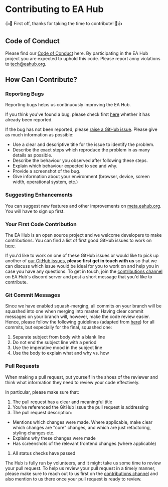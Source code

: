 # Contributing to EA Hub  


:+1::tada: First off, thanks for taking the time to contribute! :tada::+1:  

## Code of Conduct  
Please find our [Code of Conduct](CODE_OF_CONDUCT.md) here. By participating in the EA Hub project you are expected to 
uphold this code. Please report anny violations to [tech@eahub.org](mailto:tech@eahub.org).  

## How Can I Contribute?  

### Reporting Bugs  
Reporting bugs helps us continuously improving the EA Hub.  

If you think you've found a bug, please check first [here](https://github.com/rtcharity/eahub.org/labels/Bug) whether it 
has already been reported.  

If the bug has not been reported, please [raise a GitHub issue](https://github.com/rtcharity/eahub.org/issues/new). Please 
give as much information as possible:  
* Use a clear and descriptive title for the issue to identify the problem.  
* Describe the exact steps which reproduce the problem in as many details as possible.  
* Describe the behaviour you observed after following these steps.    
* Explain which behaviour expected to see and why.  
* Provide a screenshot of the bug.  
* Give information about your environment (browser, device, screen width, operational system, etc.)  

### Suggesting Enhancements  
You can suggest new features and other improvements on [meta.eahub.org](https://meta.eahub.org/c/feature-requests/). You 
will have to sign up first.  

### Your First Code Contribution  
The EA Hub is an open source project and we welcome developers to make contributions. You can find a list of first good 
GitHub issues to work on [here](https://github.com/rtcharity/eahub.org/labels/Good%20First%20Issue).  

If you'd like to work on one of these GitHub issues or would like to pick up another of 
[our GitHub issues](https://github.com/rtcharity/eahub.org/issues), **please first get in touch with us** so that we 
can discuss which issue would be ideal for you to work on and help you in case you have any questions. To get in touch, 
join the [contributions channel](https://discord.gg/CQueVjk3fc) on EA Hub's discord server and post a short message 
that you'd like to contribute.  

### Git Commit Messages  
Since we have enabled squash-merging, all commits on your branch will be squashed into one when merging into master. 
Having clear commit messages on your branch will, however, make the code review easier. Hence, please follow the following 
guidelines (adapted from [here](https://chris.beams.io/posts/git-commit/)) for all commits, but especially for the final, 
squashed one:  
1. Separate subject from body with a blank line
1. Do not end the subject line with a period
1. Use the imperative mood in the subject line
1. Use the body to explain what and why vs. how  

### Pull Requests  
When making a pull request, put yourself in the shoes of the reviewer and think what information they need to review 
your code effectively.  

In particular, please make sure that:    

1. The pull request has a clear and meaningful title
1. You've referenced the GitHub issue the pull request is addressing  
1. The pull request description:  
- Mentions which changes were made. Where applicable, make clear which changes are "core" changes, and which are just 
refactoring, styling changes etc.      
- Explains why these changes were made  
- Has screenshots of the relevant frontend changes (where applicable)    
1. All status checks have passed  

The Hub is fully run by volunteers, and it might take us some time to review your pull request. To help us review your 
pull request in a timely manner, please make sure to reach out to us first on the [contributions channel](https://discord.gg/CQueVjk3fc) 
and also mention to us there once your pull request is ready to review.  



  

 
 
